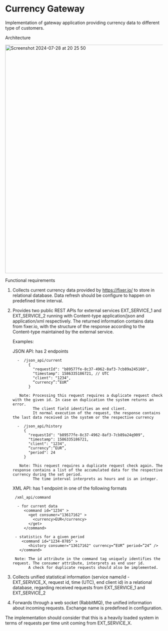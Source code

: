 # Currency Gateway 

Implementation of gateway application providing currency data to different type of customers.

Architecture 

<img width="729" alt="Screenshot 2024-07-28 at 20 25 50" src="https://github.com/user-attachments/assets/a1c0762e-5f95-4c36-85ce-0a4ae83e577c">


Functional requirements

1. Collects current currency data provided by https://fixer.io/ to store in relational database. Data refresh should be configure to happen on predefined time interval.

2. Provides two public REST APIs for external services EXT_SERVICE_1 and EXT_SERVICE_2 running with Content-type application/json and application/xml respectively. The returned information contains data from fixer.io, with the structure of the response according to the Content-type maintained by the external service.
   
   Examples:

   JSON API: has 2 endpoints

         -  /json_api/current
              {
                "requestId": "b89577fe-8c37-4962-8af3-7cb89a245160",
                "timestamp": 1586335186721, // UTC
                "client": "1234",
                “currency”:”EUR”
              }
   
          Note: Processing this request requires a duplicate request check with the given id. In case on duplication the system returns an error.
                The client field identifies an end client.
                It normal execution of the request, the response contains the last data received in the system or the respective currency

         -  /json_api/history
            {
              "requestId": "b89577fe-8c37-4962-8af3-7cb89a24q909",
              "timestamp": 1586335186721,
              "client": "1234",
              “currency”:”EUR”,
              "period": 24
            }

          Note: This request requires a duplicate request check again. The response contains a list of the accumulated data for the respective currency during the set period.
                The time interval interprets as hours and is an integer.

   XML API: has 1 endpoint in one of the following formats

        /xml_api/command

         - for current data
            <command id="1234" >
              <get consumer="13617162" >
                <currency>EUR</currency>
              </get>
            </command>

        - statistics for a given period
           <command id="1234-8785" >
              <history consumer="13617162" currency=“EUR” period=”24” />
          </command>

        Note: The id attribute in the command tag uniquely identifies the request. The consumer attribute, interprets as end user id.
              A check for duplicate requests should also be implemented.

3. Collects unified statistical information (service name/id - EXT_SERVICE_Х, request id, time (UTC), end client id) in a relational database, regarding received requests from EXT_SERVICE_1 and EXT_SERVICE_2
   
4. Forwards through a web socket (RabbitMQ), the unified information about incoming requests. Exchange name is predefined in configuration. 

The implementation should consider that this is a heavily loaded system in terms of requests per time unit coming from EXT_SERVICE_X.

